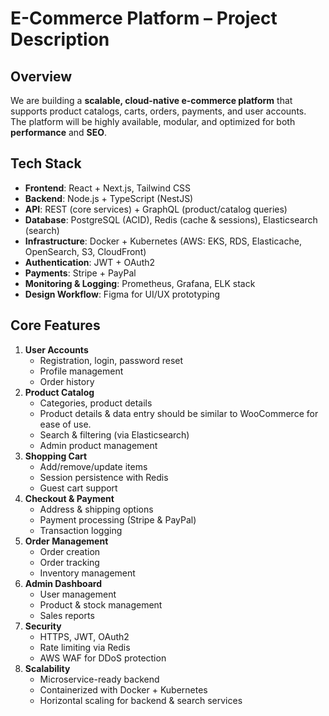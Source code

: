 # E-Commerce Platform – Project Description

## Overview
We are building a **scalable, cloud-native e-commerce platform** that supports product catalogs, carts, orders, payments, and user accounts.  
The platform will be highly available, modular, and optimized for both **performance** and **SEO**.  

## Tech Stack
- **Frontend**: React + Next.js, Tailwind CSS
- **Backend**: Node.js + TypeScript (NestJS)
- **API**: REST (core services) + GraphQL (product/catalog queries)
- **Database**: PostgreSQL (ACID), Redis (cache & sessions), Elasticsearch (search)
- **Infrastructure**: Docker + Kubernetes (AWS: EKS, RDS, Elasticache, OpenSearch, S3, CloudFront)
- **Authentication**: JWT + OAuth2
- **Payments**: Stripe + PayPal
- **Monitoring & Logging**: Prometheus, Grafana, ELK stack
- **Design Workflow**: Figma for UI/UX prototyping

## Core Features
1. **User Accounts**
   - Registration, login, password reset
   - Profile management
   - Order history
2. **Product Catalog**
   - Categories, product details
   - Product details & data entry should be similar to WooCommerce for ease of use.
   - Search & filtering (via Elasticsearch)
   - Admin product management
3. **Shopping Cart**
   - Add/remove/update items
   - Session persistence with Redis
   - Guest cart support
4. **Checkout & Payment**
   - Address & shipping options
   - Payment processing (Stripe & PayPal)
   - Transaction logging
5. **Order Management**
   - Order creation
   - Order tracking
   - Inventory management
6. **Admin Dashboard**
   - User management
   - Product & stock management
   - Sales reports
7. **Security**
   - HTTPS, JWT, OAuth2
   - Rate limiting via Redis
   - AWS WAF for DDoS protection
8. **Scalability**
   - Microservice-ready backend
   - Containerized with Docker + Kubernetes
   - Horizontal scaling for backend & search services
